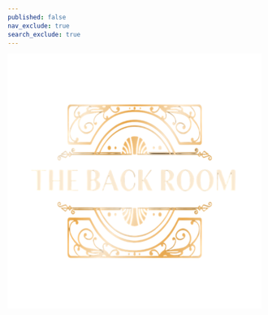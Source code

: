 ```yaml
---
published: false
nav_exclude: true
search_exclude: true
---
```


[![Logo](/docs/assets/images/logo.png)](/docs/assets/images/logo.png)